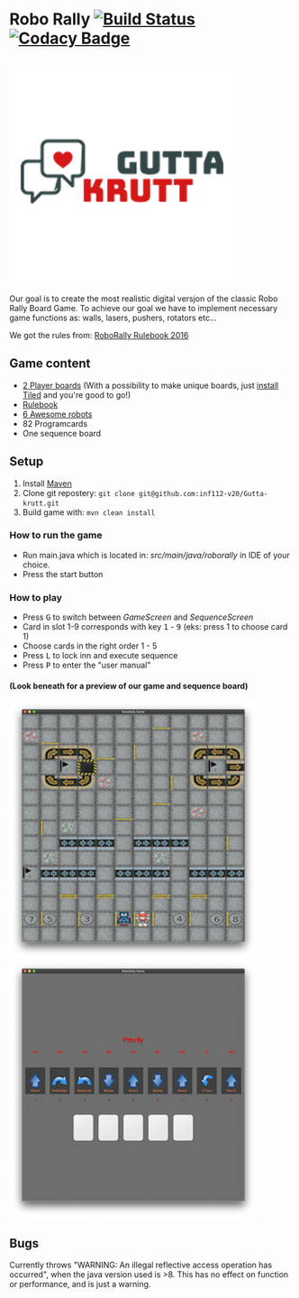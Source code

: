 # Robo Rally [![Build Status](https://travis-ci.com/inf112-v20/Gutta-krutt.svg?branch=master)](https://travis-ci.com/inf112-v20/Gutta-krutt) [![Codacy Badge](https://api.codacy.com/project/badge/Grade/bb70fbcc87ab437c85e2f1a17cf31c35)](https://www.codacy.com/gh/inf112-v20/Gutta-krutt?utm_source=github.com&amp;utm_medium=referral&amp;utm_content=inf112-v20/Gutta-krutt&amp;utm_campaign=Badge_Grade)

![Logo](https://github.com/inf112-v20/Gutta-krutt/blob/master/assets/extra/logo.png)

Our goal is to create the most realistic digital versjon of the classic Robo Rally Board Game. To achieve our goal we have to implement necessary game functions as: walls, lasers, pushers, rotators etc...

We got the rules from: [RoboRally Rulebook 2016](https://media.wizards.com/2015/rules/robo_rally_rules.pdf)

## Game content
-   [2 Player boards](https://github.com/inf112-v20/Gutta-krutt/tree/master/assets/maps) (With a possibility to make unique boards, just [install Tiled](https://www.mapeditor.org/) and you're good to go!)
-   [Rulebook](https://github.com/inf112-v20/Gutta-krutt/blob/master/src/main/java/inf112/skeleton/app/screen/UserManual.java)
-   [6 Awesome robots](https://github.com/inf112-v20/Gutta-krutt/tree/master/assets/playerTexture)
-   82 Programcards 
-   One sequence board

## Setup
1.  Install [Maven](https://maven.apache.org/download.cgi)
2.  Clone git repostery: `git clone git@github.com:inf112-v20/Gutta-krutt.git`
3.  Build game with: `mvn clean install`

### How to run the game
-   Run main.java which is located in: _src/main/java/roborally_ in IDE of your choice.
-   Press the start button

### How to play
-   Press <kbd>G</kbd> to switch between _GameScreen_ and _SequenceScreen_
-   Card in slot 1-9 corresponds with key <kbd>1</kbd> - <kbd>9</kbd> (eks: press 1 to choose card 1)
-   Choose cards in the right order 1 - 5
-   Press <kbd>L</kbd> to lock inn and execute sequence 
-   Press <kbd>P</kbd> to enter the "user manual"

#### (Look beneath for a preview of our game and sequence board)
![Player Board](https://github.com/inf112-v20/Gutta-krutt/blob/master/assets/extra/GameBoard.png)
![Sequence Board](https://github.com/inf112-v20/Gutta-krutt/blob/master/assets/extra/SequenceBoard.png)

## Bugs
Currently throws "WARNING: An illegal reflective access operation has occurred", when the java version used is >8. This has no effect on function or performance, and is just a warning.
